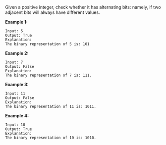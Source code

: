 Given a positive integer, check whether it has alternating bits: namely, if two adjacent bits will always have different values.

**Example 1:**
```
Input: 5
Output: True
Explanation:
The binary representation of 5 is: 101
```
**Example 2:**
```
Input: 7
Output: False
Explanation:
The binary representation of 7 is: 111.
```
**Example 3:**
```
Input: 11
Output: False
Explanation:
The binary representation of 11 is: 1011.
```
**Example 4:**
```
Input: 10
Output: True
Explanation:
The binary representation of 10 is: 1010.
```

